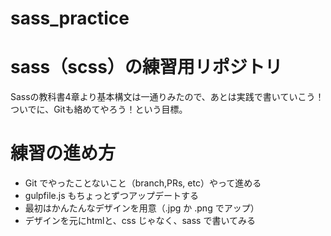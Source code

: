 sass_practice
==========

# sass（scss）の練習用リポジトリ
Sassの教科書4章より基本構文は一通りみたので、あとは実践で書いていこう！
ついでに、Gitも絡めてやろう！という目標。

# 練習の進め方
- Git でやったことないこと（branch,PRs, etc）やって進める
- gulpfile.js もちょっとずつアップデートする
- 最初はかんたんなデザインを用意（.jpg か .png でアップ）
- デザインを元にhtmlと、css じゃなく、sass で書いてみる

